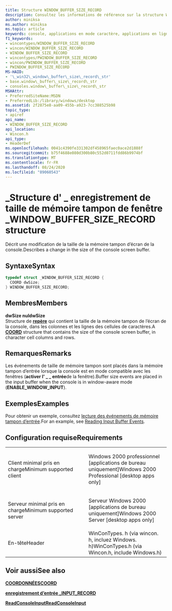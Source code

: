 ```yaml
---
title: Structure WINDOW_BUFFER_SIZE_RECORD
description: Consultez les informations de référence sur la structure WINDOW_BUFFER_SIZE_RECORD, qui décrit une modification de la taille de la mémoire tampon d’écran de la console.
author: miniksa
ms.author: miniksa
ms.topic: article
keywords: console, applications en mode caractère, applications en ligne de commande, applications Terminal Server, API de console
f1_keywords:
- wincontypes/WINDOW_BUFFER_SIZE_RECORD
- wincon/WINDOW_BUFFER_SIZE_RECORD
- WINDOW_BUFFER_SIZE_RECORD
- wincontypes/PWINDOW_BUFFER_SIZE_RECORD
- wincon/PWINDOW_BUFFER_SIZE_RECORD
- PWINDOW_BUFFER_SIZE_RECORD
MS-HAID:
- '\_win32\_window\_buffer\_size\_record\_str'
- base.window\_buffer\_size\_record\_str
- consoles.window\_buffer\_size\_record\_str
MSHAttr:
- PreferredSiteName:MSDN
- PreferredLib:/library/windows/desktop
ms.assetid: 2f2875e8-aa09-455b-a923-7cc388525b98
topic_type:
- apiref
api_name:
- WINDOW_BUFFER_SIZE_RECORD
api_location:
- Wincon.h
api_type:
- HeaderDef
ms.openlocfilehash: 0041c4390fe331302df458965faec0ace2d1888f
ms.sourcegitcommit: b75f4688e080d300b80c552d0711fdd86b9974bf
ms.translationtype: MT
ms.contentlocale: fr-FR
ms.lasthandoff: 08/24/2020
ms.locfileid: "89060543"
---
```

# <a name="window_buffer_size_record-structure"></a><span data-ttu-id="2cf50-104">\_Structure d' \_ enregistrement de taille de mémoire tampon de fenêtre \_</span><span class="sxs-lookup"><span data-stu-id="2cf50-104">WINDOW\_BUFFER\_SIZE\_RECORD structure</span></span>


<span data-ttu-id="2cf50-105">Décrit une modification de la taille de la mémoire tampon d’écran de la console.</span><span class="sxs-lookup"><span data-stu-id="2cf50-105">Describes a change in the size of the console screen buffer.</span></span>

<a name="syntax"></a><span data-ttu-id="2cf50-106">Syntaxe</span><span class="sxs-lookup"><span data-stu-id="2cf50-106">Syntax</span></span>
------

```C
typedef struct _WINDOW_BUFFER_SIZE_RECORD {
  COORD dwSize;
} WINDOW_BUFFER_SIZE_RECORD;
```

<a name="members"></a><span data-ttu-id="2cf50-107">Membres</span><span class="sxs-lookup"><span data-stu-id="2cf50-107">Members</span></span>
-------

<span data-ttu-id="2cf50-108">**dwSize nul**</span><span class="sxs-lookup"><span data-stu-id="2cf50-108">**dwSize**</span></span>  
<span data-ttu-id="2cf50-109">Structure de [**repère**](coord-str.md) qui contient la taille de la mémoire tampon de l’écran de la console, dans les colonnes et les lignes des cellules de caractères.</span><span class="sxs-lookup"><span data-stu-id="2cf50-109">A [**COORD**](coord-str.md) structure that contains the size of the console screen buffer, in character cell columns and rows.</span></span>

<a name="remarks"></a><span data-ttu-id="2cf50-110">Remarques</span><span class="sxs-lookup"><span data-stu-id="2cf50-110">Remarks</span></span>
-------

<span data-ttu-id="2cf50-111">Les événements de taille de mémoire tampon sont placés dans la mémoire tampon d’entrée lorsque la console est en mode compatible avec les fenêtres (**activer l' \_ \_ entrée**de la fenêtre).</span><span class="sxs-lookup"><span data-stu-id="2cf50-111">Buffer size events are placed in the input buffer when the console is in window-aware mode (**ENABLE\_WINDOW\_INPUT**).</span></span>

<a name="examples"></a><span data-ttu-id="2cf50-112">Exemples</span><span class="sxs-lookup"><span data-stu-id="2cf50-112">Examples</span></span>
--------

<span data-ttu-id="2cf50-113">Pour obtenir un exemple, consultez [lecture des événements de mémoire tampon d’entrée](reading-input-buffer-events.md).</span><span class="sxs-lookup"><span data-stu-id="2cf50-113">For an example, see [Reading Input Buffer Events](reading-input-buffer-events.md).</span></span>

<a name="requirements"></a><span data-ttu-id="2cf50-114">Configuration requise</span><span class="sxs-lookup"><span data-stu-id="2cf50-114">Requirements</span></span>
------------

<table>
<colgroup>
<col width="50%" />
<col width="50%" />
</colgroup>
<tbody>
<tr class="odd">
<td><p><span data-ttu-id="2cf50-115">Client minimal pris en charge</span><span class="sxs-lookup"><span data-stu-id="2cf50-115">Minimum supported client</span></span></p></td>
<td><p><span data-ttu-id="2cf50-116">Windows 2000 professionnel [applications de bureau uniquement]</span><span class="sxs-lookup"><span data-stu-id="2cf50-116">Windows 2000 Professional [desktop apps only]</span></span></p></td>
</tr>
<tr class="even">
<td><p><span data-ttu-id="2cf50-117">Serveur minimal pris en charge</span><span class="sxs-lookup"><span data-stu-id="2cf50-117">Minimum supported server</span></span></p></td>
<td><p><span data-ttu-id="2cf50-118">Serveur Windows 2000 [applications de bureau uniquement]</span><span class="sxs-lookup"><span data-stu-id="2cf50-118">Windows 2000 Server [desktop apps only]</span></span></p></td>
</tr>
<tr class="odd">
<td><p><span data-ttu-id="2cf50-119">En-tête</span><span class="sxs-lookup"><span data-stu-id="2cf50-119">Header</span></span></p></td>
<td><span data-ttu-id="2cf50-120">WinConTypes. h (via wincon. h, incluez Windows. h)</span><span class="sxs-lookup"><span data-stu-id="2cf50-120">WinConTypes.h (via Wincon.h, include Windows.h)</span></span></td>
</tr>
</tbody>
</table>

## <a name="span-idsee_alsospansee-also"></a><span data-ttu-id="2cf50-121"><span id="see_also"></span>Voir aussi</span><span class="sxs-lookup"><span data-stu-id="2cf50-121"><span id="see_also"></span>See also</span></span>


[<span data-ttu-id="2cf50-122">**COORDONNÉES**</span><span class="sxs-lookup"><span data-stu-id="2cf50-122">**COORD**</span></span>](coord-str.md)

[<span data-ttu-id="2cf50-123">**enregistrement d’entrée \_**</span><span class="sxs-lookup"><span data-stu-id="2cf50-123">**INPUT\_RECORD**</span></span>](input-record-str.md)

[<span data-ttu-id="2cf50-124">**ReadConsoleInput**</span><span class="sxs-lookup"><span data-stu-id="2cf50-124">**ReadConsoleInput**</span></span>](readconsoleinput.md)

 

 




